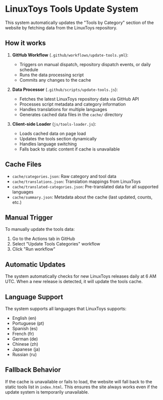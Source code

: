 # LinuxToys Tools Update System

This system automatically updates the "Tools by Category" section of the website by fetching data from the LinuxToys repository.

## How it works

1. **GitHub Workflow** (`.github/workflows/update-tools.yml`): 
   - Triggers on manual dispatch, repository dispatch events, or daily schedule
   - Runs the data processing script
   - Commits any changes to the cache

2. **Data Processor** (`.github/scripts/update-tools.js`):
   - Fetches the latest LinuxToys repository data via GitHub API
   - Processes script metadata and category information
   - Handles translations for multiple languages
   - Generates cached data files in the `cache/` directory

3. **Client-side Loader** (`js/tools-loader.js`):
   - Loads cached data on page load
   - Updates the tools section dynamically
   - Handles language switching
   - Falls back to static content if cache is unavailable

## Cache Files

- `cache/categories.json`: Raw category and tool data
- `cache/translations.json`: Translation mappings from LinuxToys
- `cache/translated-categories.json`: Pre-translated data for all supported languages
- `cache/summary.json`: Metadata about the cache (last updated, counts, etc.)

## Manual Trigger

To manually update the tools data:

1. Go to the Actions tab in GitHub
2. Select "Update Tools Categories" workflow
3. Click "Run workflow"

## Automatic Updates

The system automatically checks for new LinuxToys releases daily at 6 AM UTC. When a new release is detected, it will update the tools cache.

## Language Support

The system supports all languages that LinuxToys supports:
- English (en)
- Portuguese (pt)
- Spanish (es)
- French (fr)
- German (de)
- Chinese (zh)
- Japanese (ja)
- Russian (ru)

## Fallback Behavior

If the cache is unavailable or fails to load, the website will fall back to the static tools list in `index.html`. This ensures the site always works even if the update system is temporarily unavailable.
